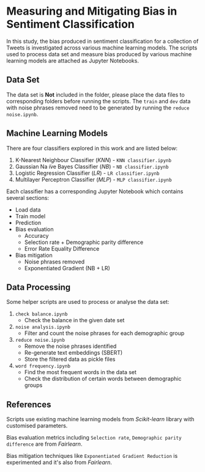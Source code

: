 # Measuring and Mitigating Bias in Sentiment Classification
 
In this study, the bias produced in sentiment classification for a collection of Tweets is investigated across various machine learning models. The scripts used to process data set and measure bias produced by various machine learning models are attached as Jupyter Notebooks.

## Data Set
The data set is **Not** included in the folder, please place the data files to corresponding folders before running the scripts. The `train` and `dev` data with noise phrases removed need to be generated by running the `reduce noise.ipynb`.

## Machine Learning Models
There are four classifiers explored in this work and are listed below:
1. K-Nearest Neighbour Classifier (*KNN*) - `KNN classifier.ipynb`
2. Gaussian Na ̈ıve Bayes Classifier (*NB*) - `NB classifier.ipynb`
3. Logistic Regression Classifier (*LR*) - `LR classifier.ipynb`
4. Multilayer Perceptron Classifier (*MLP*) - `MLP classifier.ipynb`

Each classifier has a corresponding Jupyter Notebook which contains several sections:
- Load data
- Train model
- Prediction
- Bias evaluation
    - Accuracy
    - Selection rate + Demographic parity difference
    - Error Rate Equality Difference
- Bias mitigation
    - Noise phrases removed
    - Exponentiated Gradient (NB + LR)

## Data Processing
Some helper scripts are used to process or analyse the data set:
1. `check balance.ipynb`
    - Check the balance in the given date set
1. `noise analysis.ipynb`
    - Filter and count the noise phrases for each demographic group
1. `reduce noise.ipynb`
    - Remove the noise phrases identified
    - Re-generate text embeddings (SBERT)
    - Store the filtered data as pickle files
1. `word frequency.ipynb`
    - Find the most frequent words in the data set
    - Check the distribution of certain words between demographic groups

## References
Scripts use existing machine learning models from *Scikit-learn* library with customised parameters. 

Bias evaluation metrics including `Selection rate`, `Demographic parity difference` are from *Fairlearn*.

Bias mitigation techniques like `Exponentiated Gradient Reduction` is experimented and it's also from *Fairlearn*.